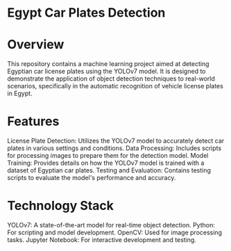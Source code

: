 # Egypt Car Plates Detection
# Overview
This repository contains a machine learning project aimed at detecting Egyptian car license plates using the YOLOv7 model. It is designed to demonstrate the application of object detection techniques to real-world scenarios, specifically in the automatic recognition of vehicle license plates in Egypt.

# Features
License Plate Detection: Utilizes the YOLOv7 model to accurately detect car plates in various settings and conditions.
Data Processing: Includes scripts for processing images to prepare them for the detection model.
Model Training: Provides details on how the YOLOv7 model is trained with a dataset of Egyptian car plates.
Testing and Evaluation: Contains testing scripts to evaluate the model's performance and accuracy.
# Technology Stack
YOLOv7: A state-of-the-art model for real-time object detection.
Python: For scripting and model development.
OpenCV: Used for image processing tasks.
Jupyter Notebook: For interactive development and testing.
